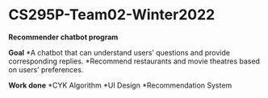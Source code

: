 # CS295P-Team02-Winter2022

**Recommender chatbot program**

**Goal**
*A chatbot that can understand users’ questions and provide corresponding replies.
*Recommend restaurants and movie theatres based on users’ preferences.

**Work done**
*CYK Algorithm
*UI Design
*Recommendation System

